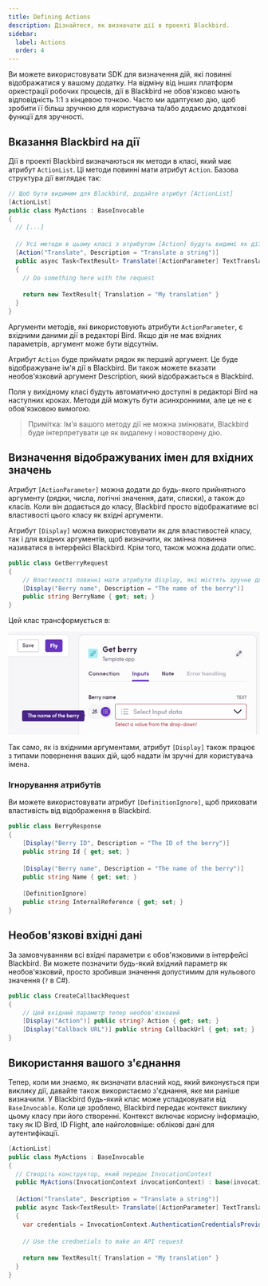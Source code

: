 ```yaml
---
title: Defining Actions
description: Дізнайтеся, як визначати дії в проекті Blackbird.
sidebar:
  label: Actions
  order: 4
---
```


Ви можете використовувати SDK для визначення дій, які повинні відображатися у вашому додатку. На відміну від інших платформ оркестрації робочих процесів, дії в Blackbird не обов'язково мають відповідність 1:1 з кінцевою точкою. Часто ми адаптуємо дію, щоб зробити її більш зручною для користувача та/або додаємо додаткові функції для зручності.

## Вказання Blackbird на дії

Дії в проекті Blackbird визначаються як методи в класі, який має атрибут `ActionList`. Ці методи повинні мати атрибут `Action`. Базова структура дії виглядає так:

```cs
// Щоб бути видимим для Blackbird, додайте атрибут [ActionList]
[ActionList]
public class MyActions : BaseInvocable
{
  // [...]

  // Усі методи в цьому класі з атрибутом [Action] будуть видимі як дії в Blackbird
  [Action("Translate", Description = "Translate a string")]
  public async Task<TextResult> Translate([ActionParameter] TextTranslationRequest request)
  {
    // Do something here with the request

    return new TextResult{ Translation = "My translation" }
  }
}
```

Аргументи методів, які використовують атрибути `ActionParameter`, є вхідними даними дії в редакторі Bird. Якщо дія не має вхідних параметрів, аргумент може бути відсутнім.

Атрибут `Action` буде приймати рядок як перший аргумент. Це буде відображуване ім'я дії в Blackbird. Ви також можете вказати необов'язковий аргумент Description, який відображається в Blackbird.

Поля у вихідному класі будуть автоматично доступні в редакторі Bird на наступних кроках. Методи дій можуть бути асинхронними, але це не є обов'язковою вимогою.

> Примітка: Ім'я вашого методу дії не можна змінювати, Blackbird буде інтерпретувати це як видалену і новостворену дію.

## Визначення відображуваних імен для вхідних значень

Атрибут `[ActionParameter]` можна додати до будь-якого прийнятного аргументу (рядки, числа, логічні значення, дати, списки), а також до класів. Коли він додається до класу, Blackbird просто відображатиме всі властивості цього класу як вхідні аргументи.

Атрибут `[Display]` можна використовувати як для властивостей класу, так і для вхідних аргументів, щоб визначити, як змінна повинна називатися в інтерфейсі Blackbird. Крім того, також можна додати опис.

```cs
public class GetBerryRequest
{
    // Властивості повинні мати атрибути display, які містять зручне для користувача ім'я змінної
    [Display("Berry name", Description = "The name of the berry")]
    public string BerryName { get; set; }
}
```

Цей клас трансформується в:

![connection](../../../../assets/docs/berry.png)

Так само, як із вхідними аргументами, атрибут `[Display]` також працює з типами повернення ваших дій, щоб надати їм зручні для користувача імена.

### Ігнорування атрибутів

Ви можете використовувати атрибут `[DefinitionIgnore]`, щоб приховати властивість від відображення в Blackbird.

```cs
public class BerryResponse
{
    [Display("Berry ID", Description = "The ID of the berry")]
    public string Id { get; set; }

    [Display("Berry name", Description = "The name of the berry")]
    public string Name { get; set; }

    [DefinitionIgnore]
    public string InternalReference { get; set; }
}
```

## Необов'язкові вхідні дані

За замовчуванням всі вхідні параметри є обов'язковими в інтерфейсі Blackbird. Ви можете позначити будь-який вхідний параметр як необов'язковий, просто зробивши значення допустимим для нульового значення (`?` в C#).

```cs
public class CreateCallbackRequest
{
    // Цей вхідний параметр тепер необов'язковий
    [Display("Action")] public string? Action { get; set; }
    [Display("Callback URL")] public string CallbackUrl { get; set; }
}
```

## Використання вашого з'єднання

Тепер, коли ми знаємо, як визначати власний код, який виконується при виклику дії, давайте також використаємо з'єднання, яке ми раніше визначили.
У Blackbird будь-який клас може успадковувати від `BaseInvocable`. Коли це зроблено, Blackbird передає контекст виклику цьому класу при його створенні. Контекст включає корисну інформацію, таку як ID Bird, ID Flight, але найголовніше: облікові дані для аутентифікації.

```cs
[ActionList]
public class MyActions : BaseInvocable
{
  // Створіть конструктор, який передає InvocationContext
  public MyActions(InvocationContext invocationContext) : base(invocationContext) {}

  [Action("Translate", Description = "Translate a string")]
  public async Task<TextResult> Translate([ActionParameter] TextTranslationRequest request)
  {
    var credentials = InvocationContext.AuthenticationCredentialsProviders;

    // Use the crednetials to make an API request

    return new TextResult{ Translation = "My translation" }
  }
}
```
